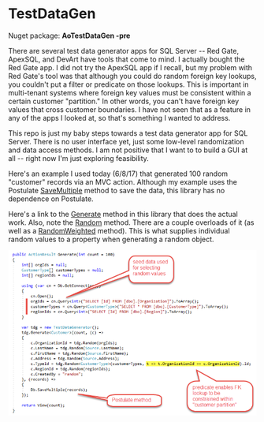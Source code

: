 # TestDataGen

Nuget package: **AoTestDataGen -pre**

There are several test data generator apps for SQL Server -- Red Gate, ApexSQL, and DevArt have tools that come to mind. I actually bought the Red Gate app. I did not try the ApexSQL app if I recall, but my problem with Red Gate's tool was that although you could do random foreign key lookups, you couldn't put a filter or predicate on those lookups. This is important in multi-tenant systems where foreign key values must be consistent within a certain customer "partition." In other words, you can't have foreign key values that cross customer boundaries. I have not seen that as a feature in any of the apps I looked at, so that's something I wanted to address.

This repo is just my baby steps towards a test data generator app for SQL Server. There is no user interface yet, just some low-level randomization and data access methods. I am not positive that I want to to build a GUI at all -- right now I'm just exploring feasibility.

Here's an example I used today (6/8/17) that generated 100 random "customer" records via an MVC action. Although my example uses the Postulate [SaveMultiple](https://github.com/adamosoftware/Postulate.Orm/blob/master/PostulateV1/Abstract/SqlDb_SaveMultiple.cs#L38) method to save the data, this library has no dependence on Postulate.

Here's a link to the [Generate](https://github.com/adamosoftware/TestDataGen/blob/master/TestDataGen2/TestDataGenerator.cs#L60) method in this library that does the actual work. Also, note the [Random](/TestDataGen2/TestDataGenerator.cs#L140) method. There are a couple overloads of it (as well as a [RandomWeighted](/TestDataGen2/TestDataGenerator.cs#L104) method). This is what supplies individual random values to a property when generating a random object.

![img](/tdg_sample.png)
